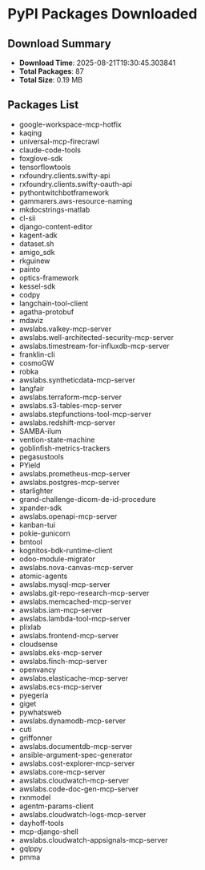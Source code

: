 # PyPI Packages Downloaded

## Download Summary
- **Download Time**: 2025-08-21T19:30:45.303841
- **Total Packages**: 87
- **Total Size**: 0.19 MB

## Packages List
- google-workspace-mcp-hotfix
- kaqing
- universal-mcp-firecrawl
- claude-code-tools
- foxglove-sdk
- tensorflowtools
- rxfoundry.clients.swifty-api
- rxfoundry.clients.swifty-oauth-api
- pythontwitchbotframework
- gammarers.aws-resource-naming
- mkdocstrings-matlab
- cl-sii
- django-content-editor
- kagent-adk
- dataset.sh
- amigo_sdk
- rkguinew
- painto
- optics-framework
- kessel-sdk
- codpy
- langchain-tool-client
- agatha-protobuf
- mdaviz
- awslabs.valkey-mcp-server
- awslabs.well-architected-security-mcp-server
- awslabs.timestream-for-influxdb-mcp-server
- franklin-cli
- cosmoGW
- robka
- awslabs.syntheticdata-mcp-server
- langfair
- awslabs.terraform-mcp-server
- awslabs.s3-tables-mcp-server
- awslabs.stepfunctions-tool-mcp-server
- awslabs.redshift-mcp-server
- SAMBA-ilum
- vention-state-machine
- goblinfish-metrics-trackers
- pegasustools
- PYield
- awslabs.prometheus-mcp-server
- awslabs.postgres-mcp-server
- starlighter
- grand-challenge-dicom-de-id-procedure
- xpander-sdk
- awslabs.openapi-mcp-server
- kanban-tui
- pokie-gunicorn
- bmtool
- kognitos-bdk-runtime-client
- odoo-module-migrator
- awslabs.nova-canvas-mcp-server
- atomic-agents
- awslabs.mysql-mcp-server
- awslabs.git-repo-research-mcp-server
- awslabs.memcached-mcp-server
- awslabs.iam-mcp-server
- awslabs.lambda-tool-mcp-server
- plixlab
- awslabs.frontend-mcp-server
- cloudsense
- awslabs.eks-mcp-server
- awslabs.finch-mcp-server
- openvancy
- awslabs.elasticache-mcp-server
- awslabs.ecs-mcp-server
- pyegeria
- giget
- pywhatsweb
- awslabs.dynamodb-mcp-server
- cuti
- griffonner
- awslabs.documentdb-mcp-server
- ansible-argument-spec-generator
- awslabs.cost-explorer-mcp-server
- awslabs.core-mcp-server
- awslabs.cloudwatch-mcp-server
- awslabs.code-doc-gen-mcp-server
- rxnmodel
- agentm-params-client
- awslabs.cloudwatch-logs-mcp-server
- dayhoff-tools
- mcp-django-shell
- awslabs.cloudwatch-appsignals-mcp-server
- gqlppy
- pmma
